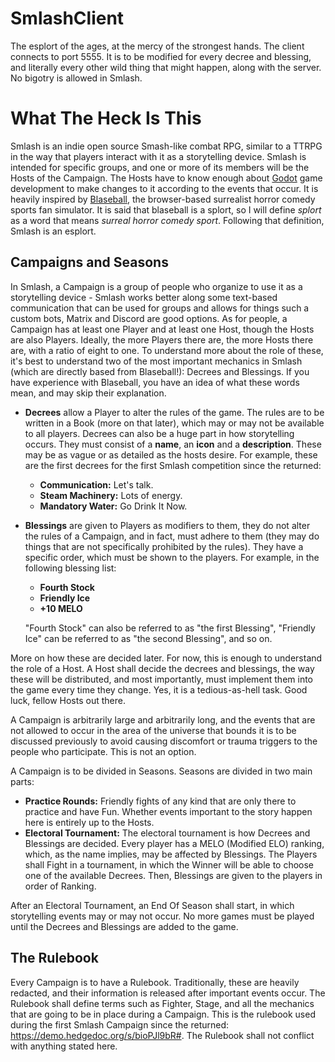 # SmlashClient
The esplort of the ages, at the mercy of the strongest hands. The client connects to port 5555. It is to be modified for every decree and blessing, and literally every other wild thing that might happen, along with the server. No bigotry is allowed in Smlash.

# What The Heck Is This

Smlash is an indie open source Smash-like combat RPG, similar to a TTRPG in the way that players interact with it as a storytelling device. Smlash is intended for specific groups, and one or more of its members will be the Hosts of the Campaign. The Hosts have to know enough about [Godot](godotengine.org) game development to make changes to it according to the events that occur. It is heavily inspired by [Blaseball](blaseball.com), the browser-based surrealist horror comedy sports fan simulator. It is said that blaseball is a splort, so I will define *splort* as a word that means *surreal horror comedy sport*. Following that definition, Smlash is an esplort. 

## Campaigns and Seasons

In Smlash, a Campaign is a group of people who organize to use it as a storytelling device - Smlash works better along some text-based communication that can be used for groups and allows for things such a custom bots, Matrix and Discord are good options. As for people, a Campaign has at least one Player and at least one Host, though the Hosts are also Players. Ideally, the more Players there are, the more Hosts there are, with a ratio of eight to one. To understand more about the role of these, it's best to understand two of the most important mechanics in Smlash (which are directly based from Blaseball!): Decrees and Blessings. If you have experience with Blaseball, you have an idea of what these words mean, and may skip their explanation.

- **Decrees** allow a Player to alter the rules of the game. The rules are to be written in a Book (more on that later), which may or may not be available to all players. Decrees can also be a huge part in how storytelling occurs. They must consist of a **name**, an **icon** and a **description**. These may be as vague or as detailed as the hosts desire. For example, these are the first decrees for the first Smlash competition since the returned: 

  - **Communication:** Let's talk.
  - **Steam Machinery:** Lots of energy.
  - **Mandatory Water:** Go Drink It Now.

- **Blessings** are given to Players as modifiers to them, they do not alter the rules of a Campaign, and in fact, must adhere to them (they may do things that are not specifically prohibited by the rules). They have a specific order, which must be shown to the players. For example, in the following blessing list:

  - **Fourth Stock**
  - **Friendly Ice**
  - **+10 MELO**

  "Fourth Stock" can also be referred to as "the first Blessing", "Friendly Ice" can be referred to as "the second Blessing", and so on.

More on how these are decided later. For now, this is enough to understand the role of a Host. A Host shall decide the decrees and blessings, the way these will be distributed, and most importantly, must implement them into the game every time they change. Yes, it is a tedious-as-hell task. Good luck, fellow Hosts out there.

A Campaign is arbitrarily large and arbitrarily long, and the events that are not allowed to occur in the area of the universe that bounds it is to be discussed previously to avoid causing discomfort or trauma triggers to the people who participate. This is not an option.

A Campaign is to be divided in Seasons. Seasons are divided in two main parts:

- **Practice Rounds:** Friendly fights of any kind that are only there to practice and have Fun. Whether events important to the story happen here is entirely up to the Hosts.
- **Electoral Tournament:** The electoral tournament is how Decrees and Blessings are decided. Every player has a MELO (Modified ELO) ranking, which, as the name implies, may be affected by Blessings. The Players shall Fight in a tournament, in which the Winner will be able to choose one of the available Decrees. Then, Blessings are given to the players in order of Ranking.

After an Electoral Tournament, an End Of Season shall start, in which storytelling events may or may not occur. No more games must be played until the Decrees and Blessings are added to the game.

## The Rulebook

Every Campaign is to have a Rulebook. Traditionally, these are heavily redacted, and their information is released after important events occur. The Rulebook shall define terms such as Fighter, Stage, and all the mechanics that are going to be in place during a Campaign. This is the rulebook used during the first Smlash Campaign since the returned: https://demo.hedgedoc.org/s/bioPJl9bR#. The Rulebook shall not conflict with anything stated here.
